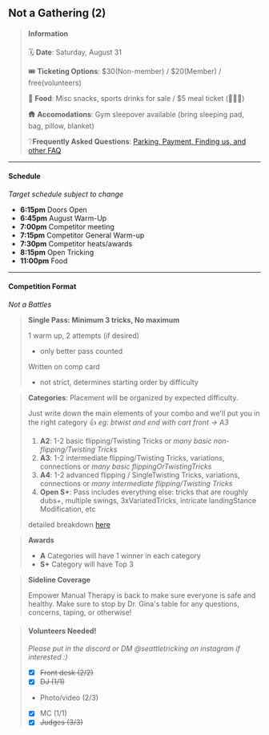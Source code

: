 ## Not a Gathering (2)

<!-- # Labor Day Mini -->

> #### Information
>
> 🗓️ **Date**: Saturday, August 31
>
> 🎟️ **Ticketing Options**: \$30(Non-member) / $20(Member) / free(volunteers)
>
> 🥔 **Food**: Misc snacks, sports drinks for sale / $5 meal ticket (🐖🥔🥦)
>
> 🛖 **Accomodations**: Gym sleepover available (bring sleeping pad, bag, pillow, blanket)
>
> ❔**Frequently Asked Questions**: [Parking, Payment, Finding us, and other FAQ](../faq.html)

---

#### Schedule

_Target schedule subject to change_

- **6:15pm** Doors Open
- **6:45pm** August Warm-Up
- **7:00pm** Competitor meeting
- **7:15pm** Competitor General Warm-up
- **7:30pm** Competitor heats/awards
- **8:15pm** Open Tricking
- **11:00pm** Food

---

#### Competition Format

_Not a Battles_

> **Single Pass: Minimum 3 tricks, No maximum**
>
> 1 warm up, 2 attempts (if desired)
>
> - only better pass counted
>
> Written on comp card
>
> - not strict, determines starting order by difficulty

> **Categories**: Placement will be organized by expected difficulty.
>
> Just write down the main elements of your combo and we'll put you in the right category 👍 _eg: btwist and end with cart front -> A3_
>
> 1. **A2**: 1-2 basic flipping/Twisting Tricks or _many basic non-flipping/Twisting Tricks_
> 2. **A3**: 1-2 intermediate flipping/Twisting Tricks, variations, connections or _many basic flippingOrTwistingTricks_
> 3. **A4**: 1-2 advanced flipping / SingleTwisting Tricks, variations, connections or _many intermediate flipping/Twisting Tricks_
> 4. **Open S+**: Pass includes everything else: tricks that are roughly dubs+, multiple swings, 3xVariatedTricks, intricate landingStance Modification, etc
>
> detailed breakdown [here](https://rythrojaofficial.github.io/curriculum/)

> **Awards**
>
> - **A** Categories will have 1 winner in each category
> - **S+** Category will have Top 3

> **Sideline Coverage**
>
> Empower Manual Therapy is back to make sure everyone is safe and healthy. Make sure to stop by Dr. Gina's table for any questions, concerns, taping, or otherwise!

> #### Volunteers Needed!
>
> _Please put in the discord or DM @seattletricking on instagram if interested :)_
>
> - [x] ~~Front desk (2/2)~~
> - [x] ~~DJ (1/1)~~
> - Photo/video (2/3)
> - [x] MC (1/1)
> - [x] ~~Judges (3/3)~~
